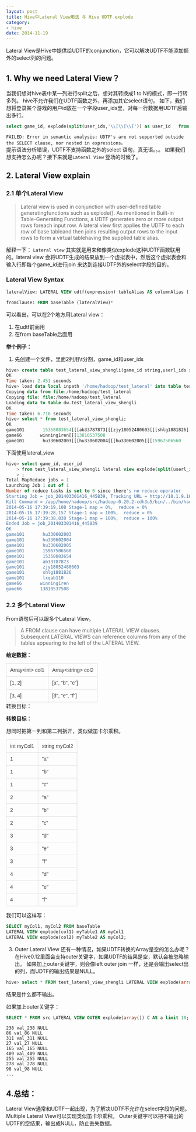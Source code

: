 ```yaml
---
layout: post
title: Hive中Lateral View用法 与 Hive UDTF explode
category: 
- hive
date: 2014-11-19
---
```



Lateral View是Hive中提供给UDTF的conjunction，它可以解决UDTF不能添加额外的select列的问题。

## 1. Why we need Lateral View？

当我们想对hive表中某一列进行split之后，想对其转换成1 to N的模式，即一行转多列。
hive不允许我们在UDTF函数之外，再添加其它select语句。
如下，我们想将登录某个游戏的用户id放在一个字段user_ids里，对每一行数据用UDTF后输出多行。

```sql
select game_id, explode(split(user_ids,'\\[\\[\\[')) as user_id   from login_game_log  where dt='2014-05-15'   
```

``FAILED: Error in semantic analysis: UDTF's are not supported outside the SELECT clause, nor nested in expressions。``  
提示语法分析错误，UDTF不支持函数之外的select 语句，真无语。。。
如果我们想支持怎么办呢？接下来就是``Lateral View`` 登场的时候了。

## 2. Lateral View explain

### 2.1 单个Lateral View
> Lateral view is used in conjunction with user-defined table generatingfunctions such as explode(). As mentioned in Built-in Table-Generating Functions, a UDTF generates zero or more output rows foreach input row. A lateral view first applies the UDTF to each row of base tableand then joins resulting output rows to the input rows to form a virtual tablehaving the supplied table alias.

解释一下：
``Lateral view`` 其实就是用来和像类似explode这种UDTF函数联用的。lateral view 会将UDTF生成的结果放到一个虚拟表中，然后这个虚拟表会和输入行即每个game_id进行join 来达到连接UDTF外的select字段的目的。


### Lateral View Syntax

```sql
lateralView: LATERAL VIEW udtf(expression) tableAlias AS columnAlias (',' columnAlias)*

fromClause: FROM baseTable (lateralView)*
```

可以看出，可以在2个地方用Lateral view：
1. 在udtf前面用
2. 在from baseTable后面用

__举个例子：__
1. 先创建一个文件，里面2列用\t分割，game_id和user_ids

```sql
hive> create table test_lateral_view_shengli(game_id string,userl_ids string) row format delimited fields terminated by '\t' stored as textfile;  
OK  
Time taken: 2.451 seconds  
hive> load data local inpath '/home/hadoop/test_lateral' into table test_lateral_view_shengli;  
Copying data from file:/home/hadoop/test_lateral  
Copying file: file:/home/hadoop/test_lateral  
Loading data to table dw.test_lateral_view_shengli  
OK  
Time taken: 6.716 seconds  
hive> select * from test_lateral_view_shengli;                                                                                                             
OK  
game101       15358083654[[[ab33787873[[[zjy18052480603[[[shlg1881826[[[lxqab110  
game66       winning1ren[[[13810537508  
game101       hu330602003[[[hu330602004[[[hu330602005[[[15967506560  
```

下面使用lateral_view

```sql
hive> select game_id, user_id    
    > from test_lateral_view_shengli lateral view explode(split(userl_ids,'\\[\\[\\[')) snTable as user_id   
    > ;  
Total MapReduce jobs = 1  
Launching Job 1 out of 1  
Number of reduce tasks is set to 0 since there's no reduce operator  
Starting Job = job_201403301416_445839, Tracking URL = http://10.1.9.10:50030/jobdetails.jsp?jobid=job_201403301416_445839  
Kill Command = /app/home/hadoop/src/hadoop-0.20.2-cdh3u5/bin/../bin/hadoop job  -Dmapred.job.tracker=10.1.9.10:9001 -kill job_201403301416_445839  
2014-05-16 17:39:19,108 Stage-1 map = 0%,  reduce = 0%  
2014-05-16 17:39:28,157 Stage-1 map = 100%,  reduce = 0%  
2014-05-16 17:39:38,830 Stage-1 map = 100%,  reduce = 100%  
Ended Job = job_201403301416_445839  
OK  
game101       hu330602003  
game101       hu330602004  
game101       hu330602005  
game101       15967506560  
game101       15358083654  
game101       ab33787873  
game101       zjy18052480603  
game101       shlg1881826  
game101       lxqab110  
game66       winning1ren  
game66       13810537508  
```

### 2.2 多个Lateral View

From语句后可以跟多个Lateral View。

> A FROM clause can have multiple LATERAL VIEW clauses. Subsequent LATERAL VIEWS can reference columns from any of the tables appearing to the left of the LATERAL VIEW.

__给定数据：__

<div>
<table class="confluenceTable  " style="border-collapse:collapse; margin:0px; color:rgb(51,51,51); font-family:Arial,sans-serif; font-size:14px; line-height:20px">
<tbody>
<tr>
<td class="confluenceTd" style="border:1px solid rgb(221,221,221); padding:7px 10px; vertical-align:top">
<p style="margin-top:0px; margin-bottom:0px">Array&lt;int&gt; col1</p>
</td>
<td class="confluenceTd" style="border:1px solid rgb(221,221,221); padding:7px 10px; vertical-align:top">
<p style="margin-top:0px; margin-bottom:0px">Array&lt;string&gt; col2</p>
</td>
</tr>
<tr>
<td class="confluenceTd" style="border:1px solid rgb(221,221,221); padding:7px 10px; vertical-align:top">
<p style="margin-top:0px; margin-bottom:0px">[1, 2]</p>
</td>
<td class="confluenceTd" style="border:1px solid rgb(221,221,221); padding:7px 10px; vertical-align:top">
<p style="margin-top:0px; margin-bottom:0px">[a", "b", "c"]</p>
</td>
</tr>
<tr>
<td class="confluenceTd" style="border:1px solid rgb(221,221,221); padding:7px 10px; vertical-align:top">
<p style="margin-top:0px; margin-bottom:0px">[3, 4]</p>
</td>
<td class="confluenceTd" style="border:1px solid rgb(221,221,221); padding:7px 10px; vertical-align:top">
<p style="margin-top:0px; margin-bottom:0px">[d", "e", "f"]</p>
</td>
</tr>
</tbody>
</table>
转换目标：</div>

__转换目标：__

想同时把第一列和第二列拆开，类似做笛卡尔乘积。

<div>
<table class="confluenceTable  " style="border-collapse:collapse; margin:0px; color:rgb(51,51,51); font-family:Arial,sans-serif; font-size:14px; line-height:20px">
<tbody>
<tr>
<td class="confluenceTd" style="border:1px solid rgb(221,221,221); padding:7px 10px; vertical-align:top">
<p style="margin-top:0px; margin-bottom:0px">int myCol1</p>
</td>
<td class="confluenceTd" style="border:1px solid rgb(221,221,221); padding:7px 10px; vertical-align:top">
<p style="margin-top:0px; margin-bottom:0px">string myCol2</p>
</td>
</tr>
<tr>
<td class="confluenceTd" style="border:1px solid rgb(221,221,221); padding:7px 10px; vertical-align:top">
<p style="margin-top:0px; margin-bottom:0px">1</p>
</td>
<td class="confluenceTd" style="border:1px solid rgb(221,221,221); padding:7px 10px; vertical-align:top">
<p style="margin-top:0px; margin-bottom:0px">"a"</p>
</td>
</tr>
<tr>
<td class="confluenceTd" style="border:1px solid rgb(221,221,221); padding:7px 10px; vertical-align:top">
<p style="margin-top:0px; margin-bottom:0px">1</p>
</td>
<td class="confluenceTd" style="border:1px solid rgb(221,221,221); padding:7px 10px; vertical-align:top">
<p style="margin-top:0px; margin-bottom:0px">"b"</p>
</td>
</tr>
<tr>
<td class="confluenceTd" style="border:1px solid rgb(221,221,221); padding:7px 10px; vertical-align:top">
<p style="margin-top:0px; margin-bottom:0px">1</p>
</td>
<td class="confluenceTd" style="border:1px solid rgb(221,221,221); padding:7px 10px; vertical-align:top">
<p style="margin-top:0px; margin-bottom:0px">"c"</p>
</td>
</tr>
<tr>
<td class="confluenceTd" style="border:1px solid rgb(221,221,221); padding:7px 10px; vertical-align:top">
<p style="margin-top:0px; margin-bottom:0px">2</p>
</td>
<td class="confluenceTd" style="border:1px solid rgb(221,221,221); padding:7px 10px; vertical-align:top">
<p style="margin-top:0px; margin-bottom:0px">"a"</p>
</td>
</tr>
<tr>
<td class="confluenceTd" style="border:1px solid rgb(221,221,221); padding:7px 10px; vertical-align:top">
<p style="margin-top:0px; margin-bottom:0px">2</p>
</td>
<td class="confluenceTd" style="border:1px solid rgb(221,221,221); padding:7px 10px; vertical-align:top">
<p style="margin-top:0px; margin-bottom:0px">"b"</p>
</td>
</tr>
<tr>
<td class="confluenceTd" style="border:1px solid rgb(221,221,221); padding:7px 10px; vertical-align:top">
<p style="margin-top:0px; margin-bottom:0px">2</p>
</td>
<td class="confluenceTd" style="border:1px solid rgb(221,221,221); padding:7px 10px; vertical-align:top">
<p style="margin-top:0px; margin-bottom:0px">"c"</p>
</td>
</tr>
<tr>
<td class="confluenceTd" style="border:1px solid rgb(221,221,221); padding:7px 10px; vertical-align:top">
<p style="margin-top:0px; margin-bottom:0px">3</p>
</td>
<td class="confluenceTd" style="border:1px solid rgb(221,221,221); padding:7px 10px; vertical-align:top">
<p style="margin-top:0px; margin-bottom:0px">"d"</p>
</td>
</tr>
<tr>
<td class="confluenceTd" style="border:1px solid rgb(221,221,221); padding:7px 10px; vertical-align:top">
<p style="margin-top:0px; margin-bottom:0px">3</p>
</td>
<td class="confluenceTd" style="border:1px solid rgb(221,221,221); padding:7px 10px; vertical-align:top">
<p style="margin-top:0px; margin-bottom:0px">"e"</p>
</td>
</tr>
<tr>
<td class="confluenceTd" style="border:1px solid rgb(221,221,221); padding:7px 10px; vertical-align:top">
<p style="margin-top:0px; margin-bottom:0px">3</p>
</td>
<td class="confluenceTd" style="border:1px solid rgb(221,221,221); padding:7px 10px; vertical-align:top">
<p style="margin-top:0px; margin-bottom:0px">"f"</p>
</td>
</tr>
<tr>
<td class="confluenceTd" style="border:1px solid rgb(221,221,221); padding:7px 10px; vertical-align:top">
<p style="margin-top:0px; margin-bottom:0px">4</p>
</td>
<td class="confluenceTd" style="border:1px solid rgb(221,221,221); padding:7px 10px; vertical-align:top">
<p style="margin-top:0px; margin-bottom:0px">"d"</p>
</td>
</tr>
<tr>
<td class="confluenceTd" style="border:1px solid rgb(221,221,221); padding:7px 10px; vertical-align:top">
<p style="margin-top:0px; margin-bottom:0px">4</p>
</td>
<td class="confluenceTd" style="border:1px solid rgb(221,221,221); padding:7px 10px; vertical-align:top">
<p style="margin-top:0px; margin-bottom:0px">"e"</p>
</td>
</tr>
<tr>
<td class="confluenceTd" style="border:1px solid rgb(221,221,221); padding:7px 10px; vertical-align:top">
<p style="margin-top:0px; margin-bottom:0px">4</p>
</td>
<td class="confluenceTd" style="border:1px solid rgb(221,221,221); padding:7px 10px; vertical-align:top">
<p style="margin-top:0px; margin-bottom:0px">"f"</p>
</td>
</tr>
</tbody>
</table>
</div>


我们可以这样写：

```sql
SELECT myCol1, myCol2 FROM baseTable  
LATERAL VIEW explode(col1) myTable1 AS myCol1  
LATERAL VIEW explode(col2) myTable2 AS myCol2;  
```

3. Outer Lateral View
还有一种情况，如果UDTF转换的Array是空的怎么办呢？
在Hive0.12里面会支持outer关键字，如果UDTF的结果是空，默认会被忽略输出。
如果加上outer关键字，则会像left outer join 一样，还是会输出select出的列，而UDTF的输出结果是NULL。

```sql
hive> select * FROM test_lateral_view_shengli LATERAL VIEW explode(array()) C AS a ;  
```

结果是什么都不输出。

如果加上outer关键字：

```sql
SELECT * FROM src LATERAL VIEW OUTER explode(array()) C AS a limit 10;  
```

```
238 val_238 NULL  
86 val_86 NULL  
311 val_311 NULL  
27 val_27 NULL  
165 val_165 NULL  
409 val_409 NULL  
255 val_255 NULL  
278 val_278 NULL  
98 val_98 NULL  
...  
```

## 4.总结：

Lateral View通常和UDTF一起出现，为了解决UDTF不允许在select字段的问题。
Multiple Lateral View可以实现类似笛卡尔乘积。
Outer关键字可以把不输出的UDTF的空结果，输出成NULL，防止丢失数据。
